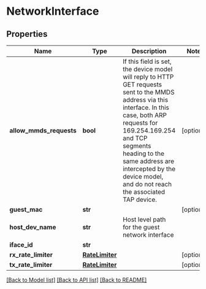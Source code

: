 # NetworkInterface

## Properties
Name | Type | Description | Notes
------------ | ------------- | ------------- | -------------
**allow_mmds_requests** | **bool** | If this field is set, the device model will reply to HTTP GET requests sent to the MMDS address via this interface. In this case, both ARP requests for 169.254.169.254 and TCP segments heading to the same address are intercepted by the device model, and do not reach the associated TAP device. | [optional] 
**guest_mac** | **str** |  | [optional] 
**host_dev_name** | **str** | Host level path for the guest network interface | 
**iface_id** | **str** |  | 
**rx_rate_limiter** | [**RateLimiter**](RateLimiter.md) |  | [optional] 
**tx_rate_limiter** | [**RateLimiter**](RateLimiter.md) |  | [optional] 

[[Back to Model list]](../README.md#documentation-for-models) [[Back to API list]](../README.md#documentation-for-api-endpoints) [[Back to README]](../README.md)

